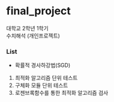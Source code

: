 # final_project
대학교 2학년 1학기   
수치해석 (개인프로젝트)

### List
- 확률적 경사하강법(SGD)
1. 최적화 알고리즘 단위 테스트 
2. 구체화 모듈 단위 테스트
3. 로젠브록함수를 통한 최적화 알고리즘 검사

